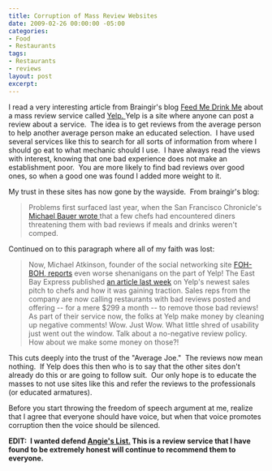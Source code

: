 ```yaml
---
title: Corruption of Mass Review Websites
date: 2009-02-26 00:00:00 -05:00
categories:
- Food
- Restaurants
tags:
- Restaurants
- reviews
layout: post
excerpt: 
---
```


<p style="text-align: left;">I read a very interesting article from Braingir's blog <a href="http://feedmedrinkme.blogspot.com/" target="_blank">Feed Me Drink Me</a> about a mass review service called <a href="http://www.yelp.com/" target="_blank">Yelp. </a>Yelp is a site where anyone can post a review about a service.&nbsp; The idea is to get reviews from the average person to help another average person make an educated selection.&nbsp; I have used several services like this to search for all sorts of information from where I should go eat to what mechanic should I use.&nbsp; I have always read the views with interest, knowing that one bad experience does not make an establishment poor.&nbsp; You are more likely to find bad reviews over good ones, so when a good one was found I added more weight to it.</p>
<p style="text-align: left;">My trust in these sites has now gone by the wayside.&nbsp; From braingir's blog:</p>

<blockquote>
<p style="text-align: left;">Problems first surfaced last year, when the San Francisco Chronicle's <a href="http://www.sfgate.com/cgi-bin/blogs/sfgate/detail?blogid=26&amp;entry_id=28020">Michael Bauer wrote </a>that a few chefs had encountered diners threatening them with bad reviews if meals and drinks weren't comped.</p>
</blockquote>
<p style="text-align: left;">Continued on to this paragraph where all of my faith was lost:</p>

<blockquote>
<p style="text-align: left;">Now, Michael Atkinson, founder of the social networking site <a href="http://www.fohboh.com/profiles/blog/show?id=1411008%3ABlogPost%3A265524">FOH-BOH, reports</a> even worse shenanigans on the part of Yelp! The East Bay Express published <a href="http://www.eastbayexpress.com/gyrobase/yelp_and_the_business_of_extortion_2_0/Content?oid=927491&amp;page=1">an article last week</a> on Yelp's newest sales pitch to chefs and how it was gaining traction. Sales reps from the company are now calling restaurants with bad reviews posted and offering -- for a mere $299 a month -- to remove those bad reviews! As part of their service now, the folks at Yelp make money by cleaning up negative comments! Wow. Just Wow. What little shred of usability just went out the window. Talk about a no-negative review policy. How about we make some money on those?!</p>
</blockquote>
<p style="text-align: left;">This cuts deeply into the trust of the "Average Joe."&nbsp; The reviews now mean nothing.&nbsp; If Yelp does this then who is to say that the other sites don't already do this or are going to follow suit.&nbsp; Our only hope is to educate the masses to not use sites like this and refer the reviews to the professionals (or educated armatures).</p>
<p style="text-align: left;">Before you start throwing the freedom of speech argument at me, realize that I agree that everyone should have voice, but when that voice promotes corruption then the voice should be silenced.</p>
<p style="text-align: left;"><strong>EDIT:&nbsp; I wanted defend <a href="http://www.angieslist.com/Angieslist/" target="_blank">Angie's List.</a> This is a review service that I have found to be extremely honest will continue to recommend them to everyone.</strong></p>
